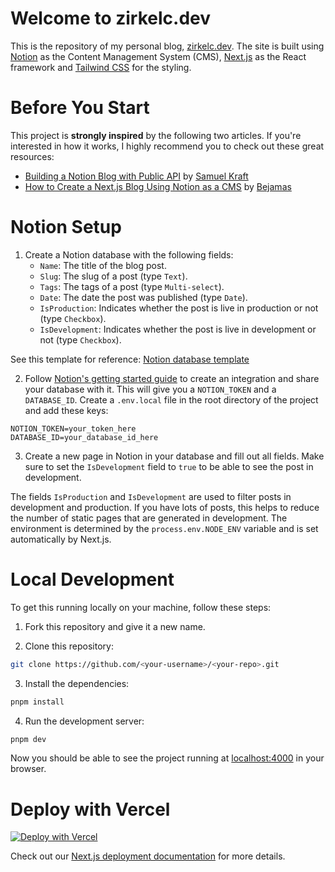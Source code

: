 # Welcome to zirkelc.dev
This is the repository of my personal blog, [zirkelc.dev](https://zirkelc.dev). The site is built using [Notion](https://notion.so) as the Content Management System (CMS), [Next.js](https://nextjs.org/) as the React framework and [Tailwind CSS](https://tailwindcss.com/) for the styling. 

# Before You Start
This project is **strongly inspired** by the following two articles. If you're interested in how it works, I highly recommend you to check out these great resources:
- [Building a Notion Blog with Public API](https://samuelkraft.com/blog/building-a-notion-blog-with-public-api) by [Samuel Kraft](https://samuelkraft.com/)
- [How to Create a Next.js Blog Using Notion as a CMS](https://bejamas.io/blog/how-to-create-next-js-blog-using-notion-as-a-cms/) by [Bejamas](https://bejamas.io/)

# Notion Setup

1. Create a Notion database with the following fields:
   - `Name`: The title of the blog post. 
   - `Slug`: The slug of a post (type `Text`).
   - `Tags`: The tags of a post (type `Multi-select`).
   - `Date`: The date the post was published (type `Date`).
   - `IsProduction`: Indicates whether the post is live in production or not (type `Checkbox`). 
   - `IsDevelopment`: Indicates whether the post is live in development or not (type `Checkbox`).

See this template for reference: [Notion database template](https://zirkelc.notion.site/Template-d22e395bb09c4229bc7c968b46a5acbc?pvs=4)

2. Follow [Notion's getting started guide](https://developers.notion.com/docs/create-a-notion-integration) to create an integration and share your database with it. This will give you a `NOTION_TOKEN` and a `DATABASE_ID`. Create a `.env.local` file in the root directory of the project and add these keys:

```
NOTION_TOKEN=your_token_here
DATABASE_ID=your_database_id_here
```

3. Create a new page in Notion in your database and fill out all fields. Make sure to set the `IsDevelopment` field to `true` to be able to see the post in development.

The fields `IsProduction` and `IsDevelopment` are used to filter posts in development and production. If you have lots of posts, this helps to reduce the number of static pages that are generated in development. The environment is determined by the `process.env.NODE_ENV` variable and is set automatically by Next.js.

# Local Development

To get this running locally on your machine, follow these steps:

1. Fork this repository and give it a new name.
   
2. Clone this repository:
```bash
git clone https://github.com/<your-username>/<your-repo>.git
```

3. Install the dependencies:
```bash
pnpm install
```

4. Run the development server:
```bash
pnpm dev
```

Now you should be able to see the project running at [localhost:4000](http://localhost:4000) in your browser.


# Deploy with Vercel

[![Deploy with Vercel](https://vercel.com/button)](https://vercel.com/new/clone?repository-url=https%3A%2F%2Fgithub.com%2Fzirkelc%2Fzirkelc.dev&env=NOTION_TOKEN,DATABASE_ID)

Check out our [Next.js deployment documentation](https://nextjs.org/docs/deployment) for more details.